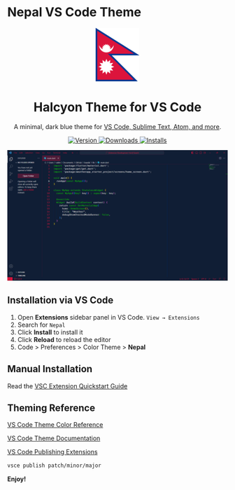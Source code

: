 # Nepal VS Code Theme
<p align="center">
  <img alt="Halcyon Logo" src="https://raw.githubusercontent.com/sabinmhx/nepal-vscode/master/images/logo.png" width="100" />
</p>
<h1 align="center">
  Halcyon Theme for VS Code
</h1>
<p align="center">
  A minimal, dark blue theme for <a href="https://halcyon-theme.netlify.com/">VS Code, Sublime Text, Atom, and more</a>.
</p>
<p align="center">
  <a href="https://marketplace.visualstudio.com/items?itemName=brittanychiang.halcyon-vscode">
    <img alt="Version" src="https://img.shields.io/visual-studio-marketplace/v/brittanychiang.halcyon-vscode?color=brightgreen" />
  </a>
  <a href="https://marketplace.visualstudio.com/items?itemName=brittanychiang.halcyon-vscode">
    <img alt="Downloads" src="https://img.shields.io/visual-studio-marketplace/d/brittanychiang.halcyon-vscode" />
  </a>
  <a href="https://marketplace.visualstudio.com/items?itemName=brittanychiang.halcyon-vscode">
    <img alt="Installs" src="https://img.shields.io/visual-studio-marketplace/i/brittanychiang.halcyon-vscode" />
  </a>
</p>

![demo](https://raw.githubusercontent.com/sabinmhx/nepal-vscode/master/images/screenshot.png)

## Installation via VS Code

1. Open **Extensions** sidebar panel in VS Code. `View → Extensions`
2. Search for `Nepal`
3. Click **Install** to install it
4. Click **Reload** to reload the editor
5. Code > Preferences > Color Theme > **Nepal**

## Manual Installation

Read the [VSC Extension Quickstart Guide](https://github.com/sabinmhx/nepal-vscode/blob/master/vsc-extension-quickstart.md)

## Theming Reference

[VS Code Theme Color Reference](https://code.visualstudio.com/docs/getstarted/theme-color-reference)

[VS Code Theme Documentation](https://code.visualstudio.com/docs/extensions/themes-snippets-colorizers)

[VS Code Publishing Extensions](https://code.visualstudio.com/docs/extensions/publish-extension)

```bash
vsce publish patch/minor/major
```

**Enjoy!**
